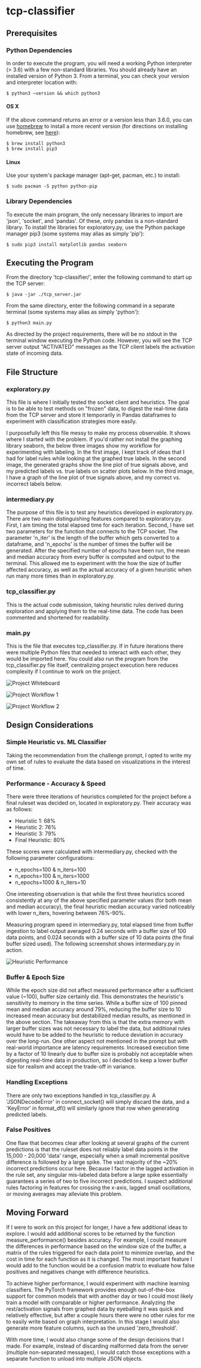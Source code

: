 # tcp-classifier
## Prerequisites
### Python Dependencies
In order to execute the program, you will need a working Python interpreter (> 3.6) with a few non-standard libraries.
You should already have an installed version of Python 3. From a terminal, you can check your version and interpreter location with:
    
    $ python3 —version && which python3

#### OS X
If the above command returns an error or a version less than 3.6.0, you can use [homebrew](https://brew.sh/) to install 
a more recent version (for directions on installing homebrew, see [here](https://docs.brew.sh/Installation)):
    
    $ brew install python3
    $ brew install pip3

#### Linux
Use your system's package manager (apt-get, pacman, etc.) to install:
    
    $ sudo pacman -S python python-pip

### Library Dependencies
To execute the main program, the only necessary libraries to import are 'json', 'socket', and 'pandas'. Of these, only pandas 
is a non-standard library.
To install the libraries for exploratory.py, use the Python package manager pip3 (some systems may alias as simply 'pip'):
    
    $ sudo pip3 install matplotlib pandas seaborn

## Executing the Program
From the directory 'tcp-classifier/', enter the following command to start up the TCP server:

    $ java -jar ./tcp_server.jar

From the same directory, enter the following command in a separate terminal (some systems may alias as simply 'python'):

    $ python3 main.py

As directed by the project requirements, there will be no stdout in the terminal window executing the Python code. However, 
you will see the TCP server output "ACTIVATED" messages as the TCP client labels the activation state of incoming data.

## File Structure
### exploratory.py
This file is where I initially tested the socket client and heuristics. The goal is to be able to test methods on 
"frozen" data, to digest the real-time data from the TCP server and store it temporarily in Pandas dataframes to experiment 
with classification strategies more easily.

I purposefully left this file messy to make my process observable. It shows where I started with the problem. If you'd rather 
not install the graphing library seaborn, the below three images show my workflow for experimenting with labeling. In the first 
image, I kept track of ideas that I had for label rules while looking at the graphed true labels. In the second image, the 
generated graphs show the line plot of true signals above, and my predicted labels vs. true labels on scatter plots below. 
In the third image, I have a graph of the line plot of true signals above, and my correct vs. incorrect labels below.

### intermediary.py
The purpose of this file is to test any heuristics developed in exploratory.py. There are two main distinguishing features 
compared to exploratory.py. First, I am timing the total elapsed time for each iteration. Second, I have set two parameters 
for the function that connects to the TCP socket. The parameter 'n_iter' is the length of the buffer which gets converted 
to a dataframe, and 'n_epochs' is the number of times the buffer will be generated. After the specified number of epochs have 
been run, the mean and median accuracy from every buffer is computed and output to the terminal. This allowed me to experiment 
with the how the size of buffer affected accuracy, as well as the actual accuracy of a given heuristic when run many more times 
than in exploratory.py.

### tcp_classifier.py
This is the actual code submission, taking heuristic rules derived during exploration and applying them to the real-time data. 
The code has been commented and shortened for readability.

### main.py
This is the file that executes tcp_classifier.py. If in future iterations there were multiple Python files that needed to 
interact with each other, they would be imported here. You could also run the program from the tcp_classifier.py file itself, 
centralizing project execution here reduces complexity if I continue to work on the project.

![Project Whiteboard](./docs/tcp_whiteboard.jpg)

![Project Workflow 1](./docs/tcp_workflow_1.png)

![Project Workflow 2](./docs/tcp_workflow_2.png)

## Design Considerations
### Simple Heuristic vs. ML Classifier
Taking the recommendation from the challenge prompt, I opted to write my own set of rules to evaluate the data based on visualizations 
in the interest of time. 

### Performance - Accuracy & Speed
There were three iterations of heuristics completed for the project before a final ruleset was decided on, located in 
exploratory.py. Their accuracy was as follows:

* Heuristic 1: 68%
* Heuristic 2: 76%
* Heuristic 3: 79%
* Final Heuristic: 80%

These scores were calculated with intermediary.py, checked with the following parameter configurations: 
* n_epochs=100 & n_iters=100
* n_epochs=100 & n_iters=1000
* n_epochs=1000 & n_iters=10

One interesting observation is that while the first three heuristics scored consistently at any of the above specified 
parameter values (for both mean and median accuracy), the final heuristic median accuracy varied noticeably with lower n_iters, 
hovering between 76%-90%.

Measuring program speed in intermediary.py, total elapsed time from buffer ingestion to label output averaged 0.24 seconds 
with a buffer size of 100 data points, and 0.024 seconds with a buffer size of 10 data points (the final buffer sized used). 
The following screenshot shows intermediary.py in action.

![Heuristic Performance](./docs/heuristic_performance.png)

### Buffer & Epoch Size
While the epoch size did not affect measured performance after a sufficient value (~100), buffer size certainly did. This 
demonstrates the heuristic's sensitivity to memory in the time series. While a buffer size of 100 pinned mean and median 
accuracy around 79%, reducing the buffer size to 10 increased mean accuracy but destabilized median results, as mentioned 
in the above section. The takeaway from this is that the extra memory with larger buffer sizes was not necessary to label 
the data, but additional rules would have to be added to the heuristic to reduce deviation in accuracy over the long-run. 
One other aspect not mentioned in the prompt but with real-world importance are latency requirements. Increased execution time 
by a factor of 10 linearly due to buffer size is probably not acceptable when digesting real-time data in production, so I 
decided to keep a lower buffer size for realism and accept the trade-off in variance.

### Handling Exceptions
There are only two exceptions handled in tcp_classifier.py. A 'JSONDecodeError' in connect_socket() will simply discard the 
data, and a 'KeyError' in format_df() will similarly ignore that row when generating predicted labels. 

### False Positives
One flaw that becomes clear after looking at several graphs of the current predictions is that the ruleset does not reliably 
label data points in the 15,000 - 20,000 'data' range, especially when a small incremental positive difference is followed 
by a large spike. The vast majority of the ~20% incorrect predictions occur here. Because I factor in the lagged activation 
in the rule set, any singular mis-labeled data before a large spike essentially guarantees a series of two to five incorrect 
predictions. I suspect additional rules factoring in features for crossing the x-axis, lagged small oscillations, or moving 
averages may alleviate this problem.

## Moving Forward
If I were to work on this project for longer, I have a few additional ideas to explore. I would add additional scores to 
be returned by the function measure_performance() besides accuracy. For example, I could measure the differences in performance 
based on the window size of the buffer, a matrix of the rules triggered for each data point to minimize overlap, and the cost 
in time for each function as it is changed. The most important feature I would add to the function would be a confusion matrix 
to evaluate how false positives and negatives change with difference heuristics.

To achieve higher performance, I would experiment with machine learning classifiers. The PyTorch framework provides enough out-of-the-box 
support for common models that with another day or two I could most likely train a model with comparable or higher performance. 
Analyzing the rest/activation signals from graphed data by eyeballing it was quick and relatively effective, but after a 
couple hours there were no other rules for me to easily write based on graph interpretation. In this stage I would also generate 
more feature columns, such as the unused 'zero_threshold'.

With more time, I would also change some of the design decisions that I made. For example, instead of discarding malformed 
data from the server (multiple non-separated messages), I would catch those exceptions with a separate function to unload into 
multiple JSON objects.

